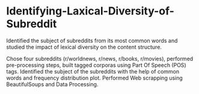 # Identifying-Laxical-Diversity-of-Subreddit
Identified the subject of subreddits from its most common words and studied the impact of lexical diversity on the content structure.

Chose four subreddits (r/worldnews, r/news, r/books, r/movies), performed pre-processing steps, built tagged corporas using Part Of Speech (POS) tags. Identified the subject of the subreddits with the help of common words and frequency distribution plot. Performed Web scrapping using BeautifulSoups and Data Processing.
